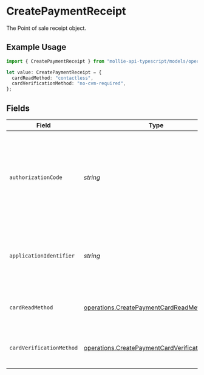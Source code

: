 # CreatePaymentReceipt

The Point of sale receipt object.

## Example Usage

```typescript
import { CreatePaymentReceipt } from "mollie-api-typescript/models/operations";

let value: CreatePaymentReceipt = {
  cardReadMethod: "contactless",
  cardVerificationMethod: "no-cvm-required",
};
```

## Fields

| Field                                                                                                            | Type                                                                                                             | Required                                                                                                         | Description                                                                                                      | Example                                                                                                          |
| ---------------------------------------------------------------------------------------------------------------- | ---------------------------------------------------------------------------------------------------------------- | ---------------------------------------------------------------------------------------------------------------- | ---------------------------------------------------------------------------------------------------------------- | ---------------------------------------------------------------------------------------------------------------- |
| `authorizationCode`                                                                                              | *string*                                                                                                         | :heavy_minus_sign:                                                                                               | A unique code provided by the cardholder’s bank to confirm that the transaction was successfully approved.       | ...                                                                                                              |
| `applicationIdentifier`                                                                                          | *string*                                                                                                         | :heavy_minus_sign:                                                                                               | The unique number that identifies a specific payment application on a chip card.                                 | ...                                                                                                              |
| `cardReadMethod`                                                                                                 | [operations.CreatePaymentCardReadMethod](../../models/operations/createpaymentcardreadmethod.md)                 | :heavy_minus_sign:                                                                                               | The method by which the card was read by the terminal.                                                           | contactless                                                                                                      |
| `cardVerificationMethod`                                                                                         | [operations.CreatePaymentCardVerificationMethod](../../models/operations/createpaymentcardverificationmethod.md) | :heavy_minus_sign:                                                                                               | The method used to verify the cardholder's identity.                                                             | no-cvm-required                                                                                                  |